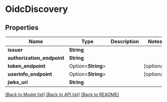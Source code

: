 # OidcDiscovery

## Properties

Name | Type | Description | Notes
------------ | ------------- | ------------- | -------------
**issuer** | **String** |  | 
**authorization_endpoint** | **String** |  | 
**token_endpoint** | Option<**String**> |  | [optional]
**userinfo_endpoint** | Option<**String**> |  | [optional]
**jwks_uri** | **String** |  | 

[[Back to Model list]](../README.md#documentation-for-models) [[Back to API list]](../README.md#documentation-for-api-endpoints) [[Back to README]](../README.md)


